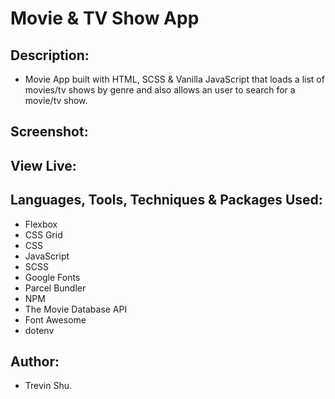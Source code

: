 # Movie & TV Show App

## Description:

- Movie App built with HTML, SCSS & Vanilla JavaScript that loads a list of movies/tv shows by genre and also allows an user to search for a movie/tv show.

## Screenshot:

## View Live:

## Languages, Tools, Techniques & Packages Used:

- Flexbox
- CSS Grid
- CSS
- JavaScript
- SCSS
- Google Fonts
- Parcel Bundler
- NPM
- The Movie Database API
- Font Awesome
- dotenv

## Author:

- Trevin Shu.
